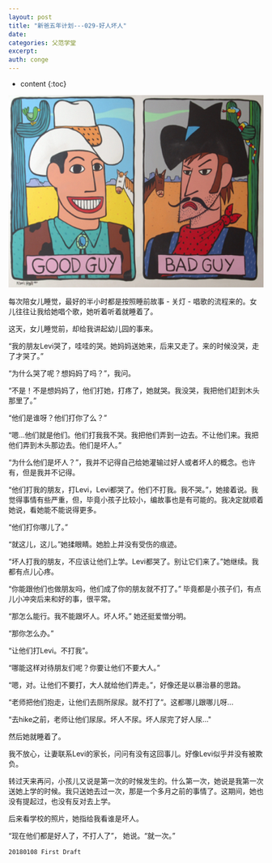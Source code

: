 ```yaml
---
layout: post
title: "新爸五年计划---029-好人坏人"
date:
categories: 父范学堂
excerpt:
auth: conge
---
```

* content
{:toc}

![Good guy, bad guy](/assets/images/父范学堂/118382-ffcdc14d211d738d.png)

每次陪女儿睡觉，最好的半小时都是按照睡前故事 - 关灯 - 唱歌的流程来的。女儿往往让我给她唱个歌，她听着听着就睡着了。

这天，女儿睡觉前，却给我讲起幼儿园的事来。

“我的朋友Levi哭了，哇哇的哭。她妈妈送她来，后来又走了。来的时候没哭，走了才哭了。”

“为什么哭了呢？想妈妈了吗？”，我问。

“不是！不是想妈妈了，他们打她，打疼了，她就哭。我没哭，我把他们赶到木头那里了。”

“他们是谁呀？他们打你了么？”

“嗯...他们就是他们。他们打我我不哭。我把他们弄到一边去。不让他们来。我把他们弄到木头那边去。他们是坏人。”

“为什么他们是坏人？”，我并不记得自己给她灌输过好人或者坏人的概念。也许有，但是我并不记得。

“他们打我的朋友，打Levi，Levi都哭了。他们不打我。我不哭。”，她接着说。我觉得事情有些严重，但，毕竟小孩子比较小，编故事也是有可能的。我决定就顺着她说，看她能不能说得更多。

“他们打你哪儿了。”

“就这儿，这儿。”她揉眼睛。她脸上并没有受伤的痕迹。

“坏人打我的朋友，不应该让他们上学。Levi都哭了。别让它们来了。”她继续。我都有点儿心疼。

“你能跟他们也做朋友吗，他们成了你的朋友就不打了。” 毕竟都是小孩子们，有点儿小冲突后来和好的事，很平常。

“那怎么能行。我不能跟坏人。坏人坏。” 她还挺爱憎分明。

“那你怎么办。”

“让他们打Levi。不打我”。

“哪能这样对待朋友们呢？你要让他们不要大人。”

“嗯，对。让他们不要打，大人就给他们弄走。”，好像还是以暴治暴的思路。

“老师把他们抱走，让他们去厕所尿尿。就不打了”。这都哪儿跟哪儿呀...

“去hike之前，老师让他们尿尿。坏人不尿。坏人尿完了好人尿..."

然后她就睡着了。

我不放心，让妻联系Levi的家长，问问有没有这回事儿。好像Levi似乎并没有被欺负。

转过天来再问，小孩儿又说是第一次的时候发生的。什么第一次，她说是我第一次送她上学的时候。我只送她去过一次，那是一个多月之前的事情了。这期间，她也没有提起过，也没有反对去上学。

后来看学校的照片，她指给我看谁是坏人。

“现在他们都是好人了，不打人了”， 她说。“就一次。”

```
20180108 First Draft
```
